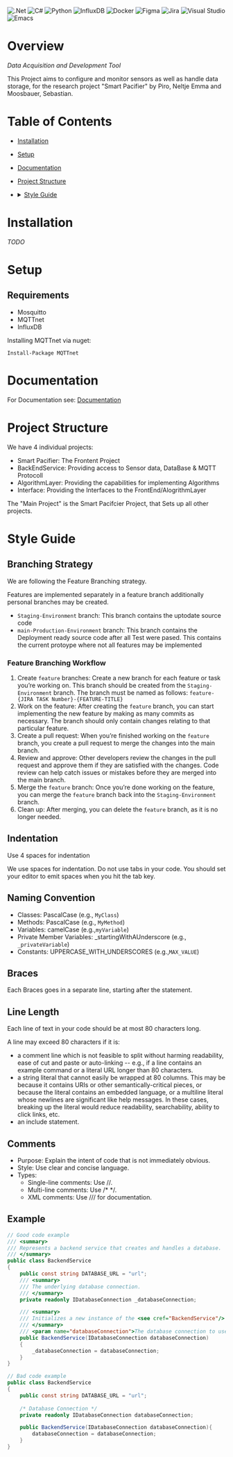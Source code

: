 ![.Net](https://img.shields.io/badge/.NET-5C2D91?style=for-the-badge&logo=.net&logoColor=white)
![C#](https://img.shields.io/badge/c%23-%23239120.svg?style=for-the-badge&logo=csharp&logoColor=white)
![Python](https://img.shields.io/badge/python-3670A0?style=for-the-badge&logo=python&logoColor=ffdd54)
![InfluxDB](https://img.shields.io/badge/InfluxDB-22ADF6?style=for-the-badge&logo=InfluxDB&logoColor=white)
![Docker](https://img.shields.io/badge/docker-%230db7ed.svg?style=for-the-badge&logo=docker&logoColor=white)
![Figma](https://img.shields.io/badge/figma-%23F24E1E.svg?style=for-the-badge&logo=figma&logoColor=white)
![Jira](https://img.shields.io/badge/jira-%230A0FFF.svg?style=for-the-badge&logo=jira&logoColor=white)
![Visual Studio](https://img.shields.io/badge/Visual%20Studio-5C2D91.svg?style=for-the-badge&logo=visual-studio&logoColor=white)
![Emacs](https://img.shields.io/badge/Emacs-%237F5AB6.svg?&style=for-the-badge&logo=gnu-emacs&logoColor=white)

# Overview 
*Data Acquisition and Development Tool* 

This Project aims to configure and monitor sensors as well as handle data
storage, for the research project "Smart Pacifier" by Piro, Neltje
Emma and Moosbauer, Sebastian.

# Table of Contents
- [Installation](#installation)
- [Setup](#setup)
- [Documentation](#documentation)
- [Project Structure](#project-structure)
- <details><summary> <a href="#style-guide">Style Guide</a> </summary>

	- [Branching Strategy](#branch-strategy)
	- [Indentation](#indentation)
	- [Naming Convention](#naming-convention)
	- [Braces](#braces)
	- [Line Length](#line-length)
	- [Comments](#comments)
	- [Example](#example)
</details>

# Installation
*TODO*
# Setup
## Requirements
- Mosquitto
- MQTTnet
- InfluxDB

Installing MQTTnet via nuget:
```
Install-Package MQTTnet
```

# Documentation
For Documentation see: [Documentation](/Documentation)

# Project Structure
We have 4 individual projects:
- Smart Pacifier: The Frontent Project
- BackEndService: Providing access to Sensor data, DataBase & MQTT
  Protocoll
- AlgorithmLayer: Providing the capabilities for implementing
  Algorithms
- Interface: Providing the Interfaces to the FrontEnd/AlogrithmLayer

The "Main Project" is the Smart Pacifcier Project, that Sets up all
other projects.

# Style Guide

## Branching Strategy
We are following the Feature Branching strategy.

Features are implemented separately in a feature branch additionally personal
branches may be created.

- `Staging-Environment` branch: This branch contains the uptodate source code
- `main-Production-Environment` branch: This branch contains the Deployment
  ready source code after all Test were pased. This contains the current
  protoype where not all features may be implemented
  
### Feature Branching Workflow

1. Create `feature` branches: Create a new branch for each feature or task
   you’re working on. This branch should be created from the
   `Staging-Environment` branch. The branch must be named as follows:
   `feature-{JIRA TASK Number}-{FEATURE-TITLE}`
2. Work on the feature: After creating the `feature` branch, you can start
   implementing the new feature by making as many commits as necessary. The
   branch should only contain changes relating to that particular feature.
3. Create a pull request: When you’re finished working on the `feature` branch,
   you create a pull request to merge the changes into the main branch.
4. Review and approve: Other developers review the changes in the pull request
   and approve them if they are satisfied with the changes. Code review can help
   catch issues or mistakes before they are merged into the main branch.
5. Merge the `feature` branch: Once you’re done working on the feature, you can
   merge the `feature` branch back into the `Staging-Environment` branch.
6. Clean up: After merging, you can delete the `feature` branch, as it is no
   longer needed.

## Indentation
Use 4 spaces for indentation
	
We use spaces for indentation. Do not use tabs in your code. You should set your
editor to emit spaces when you hit the tab key.

## Naming Convention
- Classes: PascalCase (e.g., `MyClass`)
- Methods: PascalCase (e.g., `MyMethod`)
- Variables: camelCase (e.g.,`myVariable`)
- Private Member Variables: _startingWithAUnderscore (e.g., `_privateVariable`)
- Constants: UPPERCASE_WITH_UNDERSCORES (e.g.,`MAX_VALUE`)

## Braces
Each Braces goes in a separate line, starting after the statement.

## Line Length
Each line of text in your code should be at most 80 characters long.

A line may exceed 80 characters if it is:

- a comment line which is not feasible to split without harming readability,
  ease of cut and paste or auto-linking -- e.g., if a line contains an example
  command or a literal URL longer than 80 characters.
- a string literal that cannot easily be wrapped at 80 columns. This may be
  because it contains URIs or other semantically-critical pieces, or because the
  literal contains an embedded language, or a multiline literal whose newlines
  are significant like help messages. In these cases, breaking up the literal
  would reduce readability, searchability, ability to click links, etc. 
- an include statement.

## Comments
- Purpose: Explain the intent of code that is not immediately obvious.
- Style: Use clear and concise language.
- Types:
  - Single-line comments: Use //.
  - Multi-line comments: Use /* */.
  - XML comments: Use /// for documentation.
  
## Example
```c#
// Good code example
/// <summary>
/// Represents a backend service that creates and handles a database.
/// </summary>
public class BackendService
{
    public const string DATABASE_URL = "url";
    /// <summary>
    /// The underlying database connection.
    /// </summary>
    private readonly IDatabaseConnection _databaseConnection;

    /// <summary>
    /// Initializes a new instance of the <see cref="BackendService"/> class.
    /// </summary>
    /// <param name="databaseConnection">The database connection to use.</param>
    public BackendService(IDatabaseConnection databaseConnection)
    {
        _databaseConnection = databaseConnection;
    }
}

// Bad code example
public class BackendService
{
	public const string DATABASE_URL = "url";
	
	/* Database Connection */ 
    private readonly IDatabaseConnection databaseConnection;

    public BackendService(IDatabaseConnection databaseConnection){
        databaseConnection = databaseConnection;
    }
}
```
